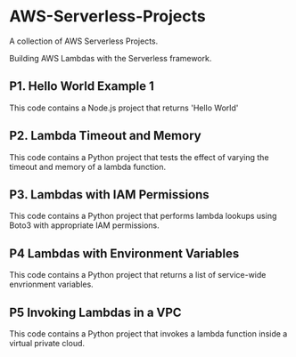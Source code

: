 # AWS-Serverless-Projects
A collection of AWS Serverless Projects.

Building AWS Lambdas with the Serverless framework.  

## P1. Hello World Example 1
This code contains a Node.js project that returns 'Hello World'
## P2. Lambda Timeout and Memory
This code contains a Python project that tests the effect of varying the timeout and memory of a lambda function. 
## P3. Lambdas with IAM Permissions
This code contains a Python project that performs lambda lookups using Boto3 with appropriate IAM permissions.
## P4 Lambdas with Environment Variables
This code contains a Python project that returns a list of service-wide envrionment variables.
## P5 Invoking Lambdas in a VPC
This code contains a Python project that invokes a lambda function inside a virtual private cloud.  